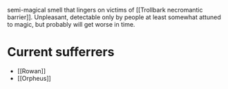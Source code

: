 semi-magical smell that lingers on victims of [[Trollbark necromantic barrier]]. Unpleasant, detectable only by people at least somewhat attuned to magic, but probably will get worse in time.
# Current sufferrers
- [[Rowan]]
- [[Orpheus]]